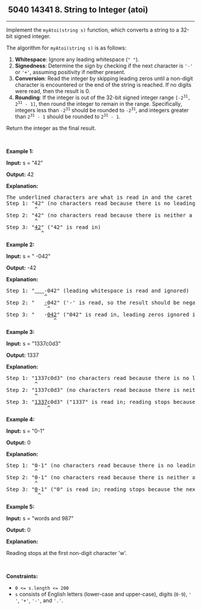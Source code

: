 <h2> 5040 14341
8. String to Integer (atoi)</h2><hr><div><p>Implement the <code>myAtoi(string s)</code> function, which converts a string to a 32-bit signed integer.</p>

<p>The algorithm for <code>myAtoi(string s)</code> is as follows:</p>

<ol>
	<li><strong>Whitespace</strong>: Ignore any leading whitespace (<code>" "</code>).</li>
	<li><strong>Signedness</strong>: Determine the sign by checking if the next character is <code>'-'</code> or <code>'+'</code>, assuming positivity if neither present.</li>
	<li><strong>Conversion</strong>: Read the integer by skipping leading zeros&nbsp;until a non-digit character is encountered or the end of the string is reached. If no digits were read, then the result is 0.</li>
	<li><strong>Rounding</strong>: If the integer is out of the 32-bit signed integer range <code>[-2<sup>31</sup>, 2<sup>31</sup> - 1]</code>, then round the integer to remain in the range. Specifically, integers less than <code>-2<sup>31</sup></code> should be rounded to <code>-2<sup>31</sup></code>, and integers greater than <code>2<sup>31</sup> - 1</code> should be rounded to <code>2<sup>31</sup> - 1</code>.</li>
</ol>

<p>Return the integer as the final result.</p>

<p>&nbsp;</p>
<p><strong class="example">Example 1:</strong></p>

<div class="example-block">
<p><strong>Input:</strong> <span class="example-io">s = "42"</span></p>

<p><strong>Output:</strong> <span class="example-io">42</span></p>

<p><strong>Explanation:</strong></p>

<pre>The underlined characters are what is read in and the caret is the current reader position.
Step 1: "42" (no characters read because there is no leading whitespace)
         ^
Step 2: "42" (no characters read because there is neither a '-' nor '+')
         ^
Step 3: "<u>42</u>" ("42" is read in)
           ^
</pre>
</div>

<p><strong class="example">Example 2:</strong></p>

<div class="example-block">
<p><strong>Input:</strong> <span class="example-io">s = " -042"</span></p>

<p><strong>Output:</strong> <span class="example-io">-42</span></p>

<p><strong>Explanation:</strong></p>

<pre>Step 1: "<u>   </u>-042" (leading whitespace is read and ignored)
            ^
Step 2: "   <u>-</u>042" ('-' is read, so the result should be negative)
             ^
Step 3: "   -<u>042</u>" ("042" is read in, leading zeros ignored in the result)
               ^
</pre>
</div>

<p><strong class="example">Example 3:</strong></p>

<div class="example-block">
<p><strong>Input:</strong> <span class="example-io">s = "1337c0d3"</span></p>

<p><strong>Output:</strong> <span class="example-io">1337</span></p>

<p><strong>Explanation:</strong></p>

<pre>Step 1: "1337c0d3" (no characters read because there is no leading whitespace)
         ^
Step 2: "1337c0d3" (no characters read because there is neither a '-' nor '+')
         ^
Step 3: "<u>1337</u>c0d3" ("1337" is read in; reading stops because the next character is a non-digit)
             ^
</pre>
</div>

<p><strong class="example">Example 4:</strong></p>

<div class="example-block">
<p><strong>Input:</strong> <span class="example-io">s = "0-1"</span></p>

<p><strong>Output:</strong> <span class="example-io">0</span></p>

<p><strong>Explanation:</strong></p>

<pre>Step 1: "0-1" (no characters read because there is no leading whitespace)
         ^
Step 2: "0-1" (no characters read because there is neither a '-' nor '+')
         ^
Step 3: "<u>0</u>-1" ("0" is read in; reading stops because the next character is a non-digit)
          ^
</pre>
</div>

<p><strong class="example">Example 5:</strong></p>

<div class="example-block">
<p><strong>Input:</strong> <span class="example-io">s = "words and 987"</span></p>

<p><strong>Output:</strong> <span class="example-io">0</span></p>

<p><strong>Explanation:</strong></p>

<p>Reading stops at the first non-digit character 'w'.</p>
</div>

<p>&nbsp;</p>
<p><strong>Constraints:</strong></p>

<ul>
	<li><code>0 &lt;= s.length &lt;= 200</code></li>
	<li><code>s</code> consists of English letters (lower-case and upper-case), digits (<code>0-9</code>), <code>' '</code>, <code>'+'</code>, <code>'-'</code>, and <code>'.'</code>.</li>
</ul>
</div>